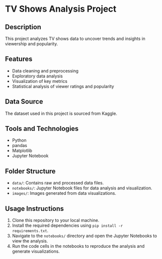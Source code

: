 # TV Shows Analysis Project

## Description
This project analyzes TV shows data to uncover trends and insights in viewership and popularity.

## Features
- Data cleaning and preprocessing
- Exploratory data analysis
- Visualization of key metrics
- Statistical analysis of viewer ratings and popularity

## Data Source
The dataset used in this project is sourced from Kaggle.

## Tools and Technologies
- Python
- pandas
- Matplotlib
- Jupyter Notebook

## Folder Structure
- `data/`: Contains raw and processed data files.
- `notebooks/`: Jupyter Notebook files for data analysis and visualization.
- `images/`: Images generated from data visualizations.

## Usage Instructions
1. Clone this repository to your local machine.
2. Install the required dependencies using `pip install -r requirements.txt`.
3. Navigate to the `notebooks/` directory and open the Jupyter Notebooks to view the analysis.
4. Run the code cells in the notebooks to reproduce the analysis and generate visualizations.

